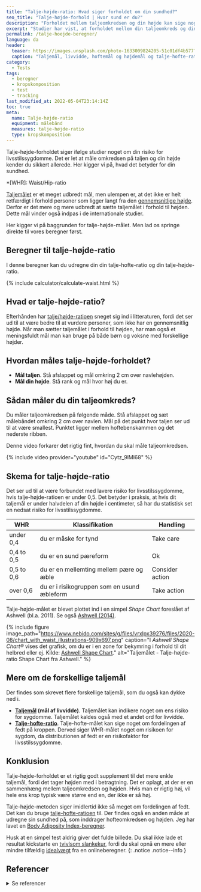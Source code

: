 ```yaml
---
title: "Talje-højde-ratio: Hvad siger forholdet om din sundhed?"
seo_title: "Talje-højde-forhold | Hvor sund er du?"
description: "Forholdet mellem taljeomkredsen og din højde kan sige noget om din sundhed. Tjek her, hvad din risiko for livsstilssygdomme er."
excerpt: "Studier har vist, at forholdet mellem din taljeomkreds og din højde er forbundet med risiko for livsstilssygdomme. Her kigger vi på, hvordan du måler talje-højde-ratioen, og jeg har inkluderet en beregner, så du let kan udregne dit forhold. Derudover kigger vi på, hvad forholdet ellers betyder."
permalink: /talje-hoejde-beregner/
language: da
header:
  teaser: https://images.unsplash.com/photo-1633009824205-51c01df4b577?ixlib=rb-1.2.1&ixid=MnwxMjA3fDB8MHxwaG90by1wYWdlfHx8fGVufDB8fHx8&auto=format&fit=crop&h=300&w=400&q=10
  caption: "Taljemål, livvidde, hoftemål og højdemål og talje-hofte-ratioen."
category:
  - Tests
tags:
  - beregner
  - kropskomposition
  - test
  - tracking
last_modified_at: 2022-05-04T23:14:14Z
toc: true
meta:
  name: Talje-højde-ratio
  equipment: målebånd
  measures: talje-højde-ratio
  type: kropskomposition
---
```


Talje-højde-forholdet siger ifølge studier noget om din risiko for livsstilssygdomme. Det er let at måle omkredsen på taljen og din højde kender du sikkert allerede. Her kigger vi på, hvad det betyder for din sundhed.

*[WHR]: Waist/Hip-ratio

[Taljemålet](/taljemaal/) er et meget udbredt mål, men ulempen er, at det ikke er helt retfærdigt i forhold personer som ligger langt fra den [gennemsnitlige højde](/hvad-er-gennemsnitshoejden-i-danmark/). Derfor er det mere og mere udbredt at sætte taljemålet i forhold til højden. Dette mål vinder også indpas i de internationale studier.

Her kigger vi på baggrunden for talje-højde-målet. Men lad os springe direkte til vores beregner først.

## Beregner til talje-højde-ratio

I denne beregner kan du udregne din din talje-hofte-ratio og din talje-højde-ratio.

{% include calculator/calculate-waist.html %}

## Hvad er talje-højde-ratio?

Efterhånden har [talje/højde-ratioen](https://en.wikipedia.org/wiki/Waist-to-height_ratio) sneget sig ind i litteraturen, fordi det ser ud til at være bedre til at vurdere personer, som ikke har en gennemsnitlig højde. Når man sætter taljemålet i forhold til højden, har man også et meningsfuldt mål man kan bruge på både børn og voksne med forskellige højder.

## Hvordan måles talje-højde-forholdet?

- **Mål taljen**. Stå afslappet og mål omkring 2 cm over navlehøjden.
- **Mål din højde**. Stå rank og mål hvor høj du er.

## Sådan måler du din taljeomkreds?

Du måler taljeomkredsen på følgende måde. Stå afslappet og sæt målebåndet omkring 2 cm over navlen. Mål på det punkt hvor taljen ser ud til at være smallest. Punktet ligger mellem hoftebenskammen og det nederste ribben.

Denne video forkarer det rigtig fint, hvordan du skal måle taljeomkredsen.

{% include video provider="youtube" id="Cytz_9lMl68" %}

## Skema for talje-højde-ratio

Det ser ud til at være forbundet med lavere risiko for livsstilssygdomme, hvis talje-højde-ratioen er under 0,5. Det betyder i praksis, at hvis dit taljemål er under halvdelen af din højde i centimeter, så har du statistisk set en nedsat risiko for livsstilssygdomme.

| WHR        | Klassifikation                              | Handling        |
|------------|---------------------------------------------|-----------------|
| under 0,4  | du er måske for tynd                        | Take care       |
| 0,4 to 0,5 | du er en sund pæreform                      | Ok              |
| 0,5 to 0,6 | du er en mellemting mellem pære og æble     | Consider action |
| over 0,6   | du er i risikogruppen som en usund æbleform | Take action     |

Talje-højde-målet er blevet plottet ind i en simpel _Shape Chart_ foreslået af Ashwell (bl.a. 2011). Se også [Ashwell (2014)](https://www.ncbi.nlm.nih.gov/pmc/articles/PMC4223160/).

{% include figure image_path="https://www.nebido.com/sites/g/files/vrxlpx39276/files/2020-08/chart_with_waist_illustrations-909x697.png" caption="I _Ashwell Shape Chart®_ vises det grafisk, om du er i en zone for bekymring i forhold til dit helbred eller ej. Kilde: [Ashwell Shape Chart](https://www.nebido.com/hcp/tools/waist-to-height-ratio)." alt="Taljemålet - Talje-højde-ratio Shape Chart fra Ashwell." %}

## Mere om de forskellige taljemål

Der findes som skrevet flere forskellige taljemål, som du også kan dykke ned i.

- **[Taljemål](/taljemaal/) (mål af livvidde)**. Taljemålet kan indikere noget om ens risiko for sygdomme. Taljemålet kaldes også med et andet ord for livvidde.
- **[Talje-hofte-ratio](/talje-hofte-ratio/)**. Talje-hofte-målet kan sige noget om fordelingen af fedt på kroppen. Derved siger WHR-målet noget om risikoen for sygdom, da distributionen af fedt er en risikofaktor for livsstilssygdomme.

## Konklusion

Talje-højde-forholdet er et rigtig godt supplement til det mere enkle taljemål, fordi det tager højden med i betragtning. Det er oplagt, at der er en sammenhæng mellem taljeomkredsen og højden. Hvis man er rigtig høj, vil hele ens krop typisk være større end en, der ikke er så høj.

Talje-højde-metoden siger imidlertid ikke så meget om fordelingen af fedt. Det kan du bruge [talje-hofte-ratioen](/talje-hofte-ratio/) til. Der findes også en anden måde at udregne sin sundhed på, som inddrager hofteomkredsen og højden. Jeg har lavet en [Body Adiposity Index-beregner](/bai-body-adiposity-index/).

Husk at en simpel test aldrig giver det fulde billede. Du skal ikke lade et resultat kickstarte en [tvivlsom slankekur](/slankekur/), fordi du skal opnå en mere eller mindre tilfældig [idealvægt](/idealvaegt/) fra en onlineberegner.
{: .notice .notice--info }

## Referencer

<details markdown="1">
  <summary>Se referencer</summary>

- Lee, Crystal Man Ying, Rachel R. Huxley, Rachel P. Wildman, og Mark Woodward. 2008. “Indices of Abdominal Obesity Are Better Discriminators of Cardiovascular Risk Factors than BMI: A Meta-Analysis”. Journal of Clinical Epidemiology 61 (7): 646–53. <https://doi.org/10.1016/j.jclinepi.2007.08.012>.
- Browning, Lucy M., Shiun Dong Hsieh, og Margaret Ashwell. 2010. “A Systematic Review of Waist-to-Height Ratio as a Screening Tool for the Prediction of Cardiovascular Disease and Diabetes: 0·5 Could Be a Suitable Global Boundary Value”. Nutrition Research Reviews 23 (2): 247–69. <https://doi.org/10.1017/S0954422410000144>.
</details>
